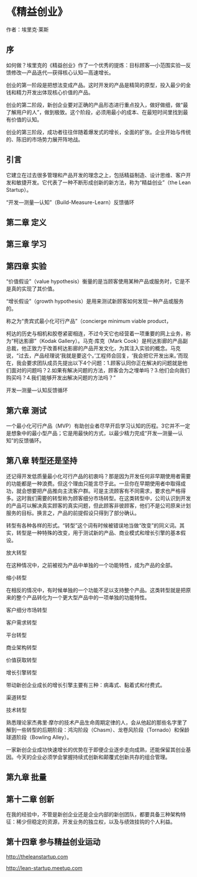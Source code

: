 # 《精益创业》

作者：埃里克·莱斯

## 序

如何做？埃里克的《精益创业》作了一个优秀的提炼：目标顾客—小范围实验—反馈修改—产品迭代—获得核心认知—高速增长。

创业的第一阶段是把想法变成产品。这时开发的产品是精简的原型，投入最少的金钱和精力开发出体现核心价值的产品。

创业的第二阶段，新创企业要对正确的产品形态进行重点投入，做好做细，做“最了解用户的人”，做到极致。这个阶段，必须用最小的成本、在最短时间里找到最有价值的认知。

创业的第三阶段，成功者往往伴随着爆发式的增长，全面的扩张。企业开始与传统的、陈旧的市场势力展开阵地战。

## 引言


它建立在过去很多管理和产品开发的理念之上，包括精益制造、设计思维、客户开发和敏捷开发。它代表了一种不断形成创新的新方法，称为“精益创业”（the Lean Startup）。

“开发—测量—认知”（Build-Measure-Learn）反馈循环

## 第二章 定义


## 第三章 学习

## 第四章 实验

“价值假设”（value hypothesis）衡量的是当顾客使用某种产品或服务时，它是不是真的实现了其价值。

“增长假设”（growth hypothesis）是用来测试新顾客如何发现一种产品或服务的。

称之为“贵宾式最小化可行产品”（concierge minimum viable product，

柯达的历史与相机和胶卷紧密相连，不过今天它也经营着一项重要的网上业务，称为“柯达影廊”（Kodak Gallery）。马克·库克（Mark Cook）是柯达影廊的产品副总裁，他正致力于改善柯达影廊的产品开发文化，为其注入实验的概念。马克说，“过去，产品经理说‘我就是要这个。’工程师会回复，‘我会把它开发出来。’而现在，我会要求团队成员先提出以下4个问题：1.顾客认同你正在解决的问题就是他们面对的问题吗？2.如果有解决问题的方法，顾客会为之埋单吗？3.他们会向我们购买吗？4.我们能够开发出解决问题的方法吗？”

开发—测量—认知反馈循环

## 第六章 测试


一个最小化可行产品（MVP）有助创业者尽早开启学习认知的历程。3它并不一定是想象中的最小型产品；它是用最快的方式，以最少精力完成“开发—测量—认知”的反馈循环。

## 第八章 转型还是坚持

还记得开发低质量最小化可行产品的初衷吗？那是因为开发任何非早期使用者需要的功能都是一种浪费。但这个理由只能言尽于此。一旦你在早期使用者中取得成功，就会想要把产品推向主流客户群。可是主流顾客有不同需求，要求也严格得多。这时我们需要的转型称为顾客细分市场转型。在这类转型中，公司认识到开发的产品可以解决真实顾客的真实问题，但此顾客非彼顾客，他们不是公司原来计划服务的目标。换言之，产品的前提假设只得到了部分确认。

转型有各种各样的形式。“转型”这个词有时候被错误地当做“改变”的同义词。其实，转型是一种特殊的改变，用于测试新的产品、商业模式和增长引擎的基本假设。

放大转型

在这种情况中，之前被视为产品中单独的一个功能特性，成为产品的全部。

缩小转型

在相反的情况中，有时候单独的一个功能不足以支持整个产品。这类转型就是把原来的整个产品转化为一个更大型产品中的一项单独的功能特性。

客户细分市场转型

客户需求转型

平台转型

商业架构转型

价值获取转型

增长引擎转型

带动新创企业成长的增长引擎主要有三种：病毒式、黏着式和付费式。

渠道转型

技术转型

熟悉理论家杰弗里·摩尔的技术产品生命周期定律的人，会从他起的那些名字里了解到一些转型的后期阶段：鸿沟阶段（Chasm）、龙卷风阶段（Tornado）和保龄球道阶段（Bowling Alley）。

一家新创企业成功快速增长的优势在于即便企业逐步走向成熟，还能保留其创业基因。今天的企业必须学会掌握持续式创新和颠覆式创新共存的组合管理。

## 第九章 批量


## 第十二章 创新

在我的经验中，不管是新创企业还是企业内部的新创团队，都要具备三种架构特征：稀少但稳定的资源，开发业务的独立权，以及与绩效挂钩的个人利益。

## 第十四章 参与精益创业运动

http://theleanstartup.com

http://lean-startup.meetup.com